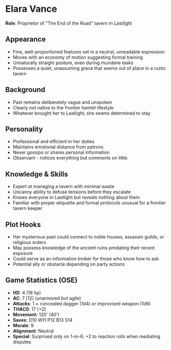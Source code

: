 # Elara Vance

**Role**: Proprietor of "The End of the Road" tavern in Lastlight

## Appearance
- Fine, well-proportioned features set in a neutral, unreadable expression
- Moves with an economy of motion suggesting formal training
- Unnaturally straight posture, even during mundane tasks
- Possesses a quiet, unassuming grace that seems out of place in a rustic tavern

## Background
- Past remains deliberately vague and unspoken
- Clearly not native to the frontier hamlet lifestyle
- Whatever brought her to Lastlight, she seems determined to stay

## Personality
- Professional and efficient in her duties
- Maintains emotional distance from patrons
- Never gossips or shares personal information
- Observant - notices everything but comments on little

## Knowledge & Skills
- Expert at managing a tavern with minimal waste
- Uncanny ability to defuse tensions before they escalate
- Knows everyone in Lastlight but reveals nothing about them
- Familiar with proper etiquette and formal protocols unusual for a frontier tavern keeper

## Plot Hooks
- Her mysterious past could connect to noble houses, assassin guilds, or religious orders
- May possess knowledge of the ancient ruins predating their recent exposure
- Could serve as an information broker for those who know how to ask
- Potential ally or obstacle depending on party actions

## Game Statistics (OSE)
- **HD**: 4 (18 hp)
- **AC**: 7 [12] (unarmored but agile)
- **Attacks**: 1 × concealed dagger (1d4) or improvised weapon (1d6)
- **THAC0**: 17 [+2]
- **Movement**: 120' (40')
- **Saves**: D10 W11 P12 B13 S14
- **Morale**: 9
- **Alignment**: Neutral
- **Special**: Surprised only on 1-in-6; +2 to reaction rolls when mediating disputes